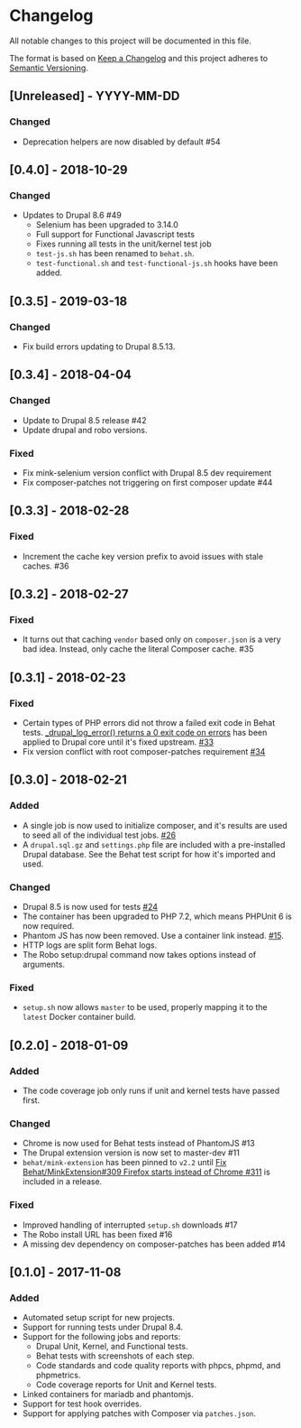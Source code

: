 # Changelog
All notable changes to this project will be documented in this file.

The format is based on [Keep a Changelog](http://keepachangelog.com/en/1.0.0/)
and this project adheres to [Semantic Versioning](http://semver.org/spec/v2.0.0.html).

## [Unreleased] - YYYY-MM-DD

### Changed

* Deprecation helpers are now disabled by default #54

## [0.4.0] - 2018-10-29

### Changed

* Updates to Drupal 8.6 #49
  * Selenium has been upgraded to 3.14.0
  * Full support for Functional Javascript tests
  * Fixes running all tests in the unit/kernel test job
  * `test-js.sh` has been renamed to `behat.sh`.
  * `test-functional.sh` and `test-functional-js.sh` hooks have been added.

## [0.3.5] - 2019-03-18

### Changed

* Fix build errors updating to Drupal 8.5.13.

## [0.3.4] - 2018-04-04

### Changed

* Update to Drupal 8.5 release #42
* Update drupal and robo versions.

### Fixed

* Fix mink-selenium version conflict with Drupal 8.5 dev requirement
* Fix composer-patches not triggering on first composer update #44

## [0.3.3] - 2018-02-28

### Fixed

* Increment the cache key version prefix to avoid issues with stale caches. #36

## [0.3.2] - 2018-02-27

### Fixed

* It turns out that caching `vendor` based only on `composer.json` is a very
  bad idea. Instead, only cache the literal Composer cache. #35

## [0.3.1] - 2018-02-23

### Fixed

* Certain types of PHP errors did not throw a failed exit code in Behat tests.
  [_drupal_log_error() returns a 0 exit code on errors](https://www.drupal.org/project/drupal/issues/2927012)
  has been applied to Drupal core until it's fixed upstream. [#33](https://github.com/deviantintegral/drupal_tests/pull/33)
* Fix version conflict with root composer-patches requirement [#34](https://github.com/deviantintegral/drupal_tests/pull/34)

## [0.3.0] - 2018-02-21

### Added

* A single job is now used to initialize composer, and it's results are used to
  seed all of the individual test jobs.
  [#26](https://github.com/deviantintegral/drupal_tests/pull/26/files)
* A `drupal.sql.gz` and `settings.php` file are included with a pre-installed
  Drupal database. See the Behat test script for how it's imported and used.

### Changed

* Drupal 8.5 is now used for tests [#24](https://github.com/deviantintegral/drupal_tests/pull/24)
* The container has been upgraded to PHP 7.2, which means PHPUnit 6 is now
  required.
* Phantom JS has now been removed. Use a container link instead. [#15](https://github.com/deviantintegral/drupal_tests/issues/15).
* HTTP logs are split form Behat logs.
* The Robo setup:drupal command now takes options instead of arguments.

### Fixed

* `setup.sh` now allows `master` to be used, properly mapping it to the
  `latest` Docker container build.

## [0.2.0] - 2018-01-09

### Added

* The code coverage job only runs if unit and kernel tests have passed first.

### Changed

* Chrome is now used for Behat tests instead of PhantomJS #13
* The Drupal extension version is now set to master-dev #11
* `behat/mink-extension` has been pinned to `v2.2` until
  [Fix Behat/MinkExtension#309 Firefox starts instead of Chrome #311](https://github.com/Behat/MinkExtension/pull/311)
  is included in a release.

### Fixed

* Improved handling of interrupted `setup.sh` downloads #17
* The Robo install URL has been fixed #16
* A missing dev dependency on composer-patches has been added #14

## [0.1.0] - 2017-11-08

### Added

* Automated setup script for new projects.
* Support for running tests under Drupal 8.4.
* Support for the following jobs and reports:
  * Drupal Unit, Kernel, and Functional tests.
  * Behat tests with screenshots of each step.
  * Code standards and code quality reports with phpcs, phpmd, and phpmetrics.
  * Code coverage reports for Unit and Kernel tests.
* Linked containers for mariadb and phantomjs.
* Support for test hook overrides.
* Support for applying patches with Composer via `patches.json`.

